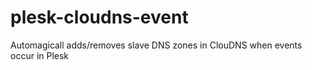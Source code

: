 # plesk-cloudns-event
Automagicall adds/removes slave DNS zones in ClouDNS when events occur in Plesk
